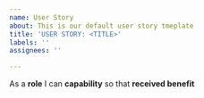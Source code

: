 ```yaml
---
name: User Story
about: This is our default user story tmeplate
title: 'USER STORY: <TITLE>'
labels: ''
assignees: ''

---
```


As a **role** I can **capability** so that **received benefit**
